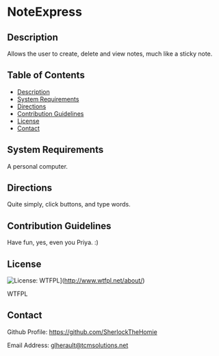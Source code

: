 
NoteExpress
========

  ## Description

Allows the user to create, delete and view notes, much like a sticky note.

  ## Table of Contents

  - [Description](#description)
  - [System Requirements](#systemreqs)
  - [Directions](#directions)
  - [Contribution Guidelines](#conguide)
  - [License](#license)
  - [Contact](#user)

  ## System Requirements

A personal computer.

  ## Directions

Quite simply, click buttons, and type words.

  ## Contribution Guidelines

Have fun, yes, even you Priya. :)

  ## License

![License: WTFPL](https://img.shields.io/badge/License-WTFPL-brightgreen.svg)](http://www.wtfpl.net/about/)
  
WTFPL


  ## Contact

Github Profile: https://github.com/SherlockTheHomie

Email Address: glherault@tcmsolutions.net

